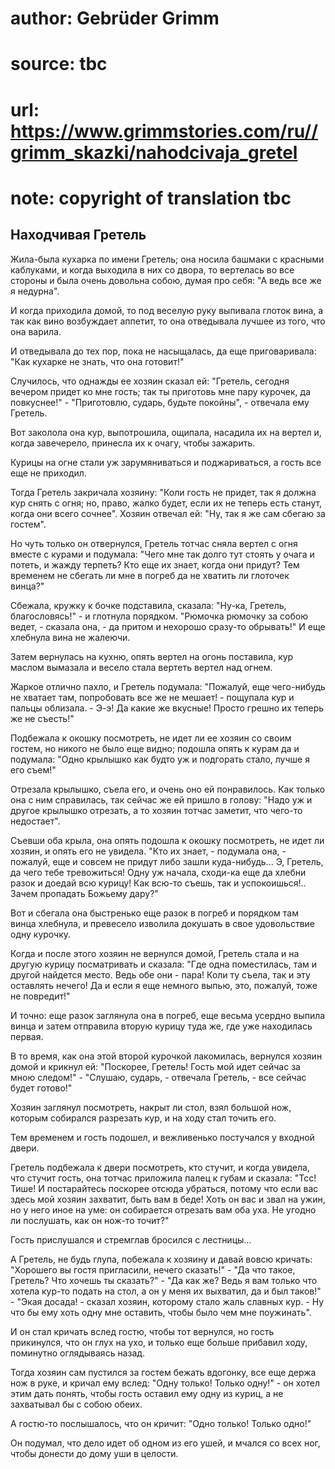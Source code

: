 # author: Gebrüder Grimm
# source: tbc
# url: https://www.grimmstories.com/ru//grimm_skazki/nahodcivaja_gretel
# note: copyright of translation tbc

## Находчивая Гретель 

Жила-была кухарка по имени Гретель; она носила башмаки с красными
каблуками, и когда выходила в них со двора, то вертелась во все стороны
и была очень довольна собою, думая про себя: "А ведь все же я
недурна".

И когда приходила домой, то под веселую руку выпивала глоток вина, а так
как вино возбуждает аппетит, то она отведывала лучшее из того, что она
варила.

И отведывала до тех пор, пока не насыщалась, да еще приговаривала: "Как
кухарке не знать, что она готовит!"

Случилось, что однажды ее хозяин сказал ей: "Гретель, сегодня вечером
придет ко мне гость; так ты приготовь мне пару курочек, да
повкуснее!" - "Приготовлю, сударь, будьте покойны", - отвечала ему
Гретель.

Вот заколола она кур, выпотрошила, ощипала, насадила их на вертел и,
когда завечерело, принесла их к очагу, чтобы зажарить.

Курицы на огне стали уж зарумяниваться и поджариваться, а гость все еще
не приходил.

Тогда Гретель закричала хозяину: "Коли гость не придет, так я должна
кур снять с огня; но, право, жалко будет, если их не теперь есть станут,
когда они всего сочнее". Хозяин отвечал ей: "Ну, так я же сам сбегаю
за гостем".

Но чуть только он отвернулся, Гретель тотчас сняла вертел с огня вместе
с курами и подумала: "Чего мне так долго тут стоять у очага и потеть, и
жажду терпеть? Кто еще их знает, когда они придут? Тем временем не
сбегать ли мне в погреб да не хватить ли глоточек винца?"

Сбежала, кружку к бочке подставила, сказала: "Ну-ка, Гретель,
благословясь!" - и глотнула порядком. "Рюмочка рюмочку за собою
ведет, - сказала она, - да притом и нехорошо сразу-то обрывать!" И еще
хлебнула вина не жалеючи.

Затем вернулась на кухню, опять вертел на огонь поставила, кур маслом
вымазала и весело стала вертеть вертел над огнем.

Жаркое отлично пахло, и Гретель подумала: "Пожалуй, еще чего-нибудь не
хватает там, попробовать все же не мешает! - пощупала кур и пальцы
облизала. - Э-э! Да какие же вкусные! Просто грешно их теперь же не
съесть!"

Подбежала к окошку посмотреть, не идет ли ее хозяин со своим гостем, но
никого не было еще видно; подошла опять к курам да и подумала: "Одно
крылышко как будто уж и подгорать стало, лучше я его съем!"

Отрезала крылышко, съела его, и очень оно ей понравилось. Как только она
с ним справилась, так сейчас же ей пришло в голову: "Надо уж и другое
крылышко отрезать, а то хозяин тотчас заметит, что чего-то недостает".

Съевши оба крыла, она опять подошла к окошку посмотреть, не идет ли
хозяин, и опять его не увидела. "Кто их знает, - подумала она, -
пожалуй, еще и совсем не придут либо зашли куда-нибудь... Э, Гретель, да
чего тебе тревожиться! Одну уж начала, сходи-ка еще да хлебни разок и
доедай всю курицу! Как всю-то съешь, так и успокоишься!.. Зачем
пропадать Божьему дару?"

Вот и сбегала она быстренько еще разок в погреб и порядком там винца
хлебнула, и превесело изволила докушать в свое удовольствие одну
курочку.

Когда и после этого хозяин не вернулся домой, Гретель стала и на другую
курицу посматривать и сказала: "Где одна поместилась, там и другой
найдется место. Ведь обе они - пара! Коли ту съела, так и эту оставлять
нечего! Да и если я еще немного выпью, это, пожалуй, тоже не повредит!"

И точно: еще разок заглянула она в погреб, еще весьма усердно выпила
винца и затем отправила вторую курицу туда же, где уже находилась
первая.

В то время, как она этой второй курочкой лакомилась, вернулся хозяин
домой и крикнул ей: "Поскорее, Гретель! Гость мой идет сейчас за мною
следом!" - "Слушаю, сударь, - отвечала Гретель, - все сейчас будет
готово!"

Хозяин заглянул посмотреть, накрыт ли стол, взял большой нож, которым
собирался разрезать кур, и на ходу стал точить его.

Тем временем и гость подошел, и вежливенько постучался у входной двери.

Гретель подбежала к двери посмотреть, кто стучит, и когда увидела, что
стучит гость, она тотчас приложила палец к губам и сказала: "Тсс! Тише!
И постарайтесь поскорее отсюда убраться, потому что если вас здесь мой
хозяин захватит, быть вам в беде! Хоть он вас и звал на ужин, но у него
иное на уме: он собирается отрезать вам оба уха. Не угодно ли послушать,
как он нож-то точит?"

Гость прислушался и стремглав бросился с лестницы...

А Гретель, не будь глупа, побежала к хозяину и давай вовсю кричать:
"Хорошего вы гостя пригласили, нечего сказать!" - "Да что такое,
Гретель? Что хочешь ты сказать?" - "Да как же? Ведь я вам только что
хотела кур-то подать на стол, а он у меня их выхватил, да и был
таков!" - "Экая досада! - сказал хозяин, которому стало жаль славных
кур. - Ну что бы ему хоть одну мне оставить, чтобы было чем мне
поужинать".

И он стал кричать вслед гостю, чтобы тот вернулся, но гость прикинулся,
что он глух на ухо, и только еще больше прибавил ходу, поминутно
оглядываясь назад.

Тогда хозяин сам пустился за гостем бежать вдогонку, все еще держа нож в
руке, и кричал ему вслед: "Одну только! Только одну!" - он хотел этим
дать понять, чтобы гость оставил ему одну из куриц, а не захватывал бы с
собою обеих.

А гостю-то послышалось, что он кричит: "Одно только! Только одно!"

Он подумал, что дело идет об одном из его ушей, и мчался со всех ног,
чтобы донести до дому уши в целости.

